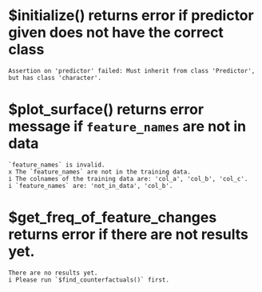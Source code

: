 # $initialize() returns error if predictor given does not have the correct class

    Assertion on 'predictor' failed: Must inherit from class 'Predictor', but has class 'character'.

# $plot_surface() returns error message if `feature_names` are not in data

    `feature_names` is invalid.
    x The `feature_names` are not in the training data.
    i The colnames of the training data are: 'col_a', 'col_b', 'col_c'.
    i `feature_names` are: 'not_in_data', 'col_b'.

# $get_freq_of_feature_changes returns error if there are not results yet.

    There are no results yet.
    i Please run `$find_counterfactuals()` first.

